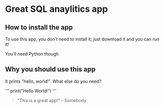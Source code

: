 # Great SQL anaylitics app

## How to install the app

To use this app, you don't need to install it; just download it and you can run it!

You'll need Python though

## Why you should use this app

It prints "hello, world!". What else do you need?

'''
print("Hello World!")
'''

> "This is a great app!" - Somebody

